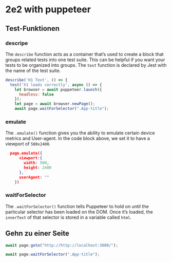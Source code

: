# 2e2 with puppeteer



## Test-Funktionen

### descripe

The `describe` function acts as a container that’s used to create a block that groups related tests into one test suite. This can be helpful if you want your tests to be organized into groups. The `test` function is declared by Jest with the name of the test suite.

```javascript
describe('H1 Text', () => {
  test('h1 loads correctly', async () => {
    let browser = await puppeteer.launch({
      headless: false
    });
    let page = await browser.newPage();
    await page.waitForSelector(".App-title");
```



### emulate

The `.emulate()` function gives you the ability to emulate certain device metrics and User-agent. In the code block above, we set it to have a viewport of `500x2400`.

```json
  page.emulate({
      viewport:{
        width: 500,
        height: 2400
      },
      userAgent: ""
    })
```



### waitForSelector

The `.waitForSelector()` function tells Puppeteer to hold on until the particular selector has been loaded on the DOM. Once it’s loaded, the `innerText` of that selector is stored in a variable called `html`.



## Gehn zu einer Seite

```javascript
await page.goto("http://http://localhost:3000/");

await page.waitForSelector(".App-title");
```


